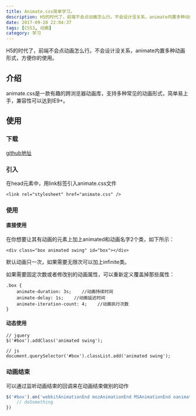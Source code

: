 ```yaml
---
title: Animate.css简单学习。
description: H5的时代了，前端不会点动画怎么行。不会设计没关系，animate内置多种动画形式，方便你的使用。
date: 2017-09-28 22:04:37
tags: [CSS3, 动画]
category: 学习
---
```


H5的时代了，前端不会点动画怎么行。不会设计没关系，animate内置多种动画形式，方便你的使用。<!-- more -->

## 介绍

animate.css是一款有趣的跨浏览器动画库，支持多种常见的动画形式，简单易上手，兼容性可以达到IE9+。

## 使用

### 下载

[github地址](https://daneden.github.io/animate.css/)

### 引入

在head元素中，用link标签引入animate.css文件

```
<link rel="stylesheet" href="animate.css" />
```

### 使用

#### 直接使用

在你想要让其有动画的元素上加上animated和动画名字2个类，如下所示：

```
<div class="box animated swing" id="box"></div>
```

默认动画只一次，如果需要无限次可以加上infinite类。

如果需要固定次数或者修改别的动画属性，可以重新定义覆盖掉那些属性：

```
.box {
    animate-duration: 3s;    //动画持续时间
    animate-delay: 1s;    //动画延迟时间
    animate-iteration-count: 4;    //动画执行次数
}
```

#### 动态使用

```
// jquery
$('#box').addClass('animated swing');

// js
document.querySelector('#box').classList.add('animated swing');
```

### 动画结束

可以通过监听动画结束的回调来在动画结束做别的动作

```js
$('#box').on('webkitAnimationEnd mozAnimationEnd MSAnimationEnd oanimationend animationend', funtion () {
	// doSomething
})
```


